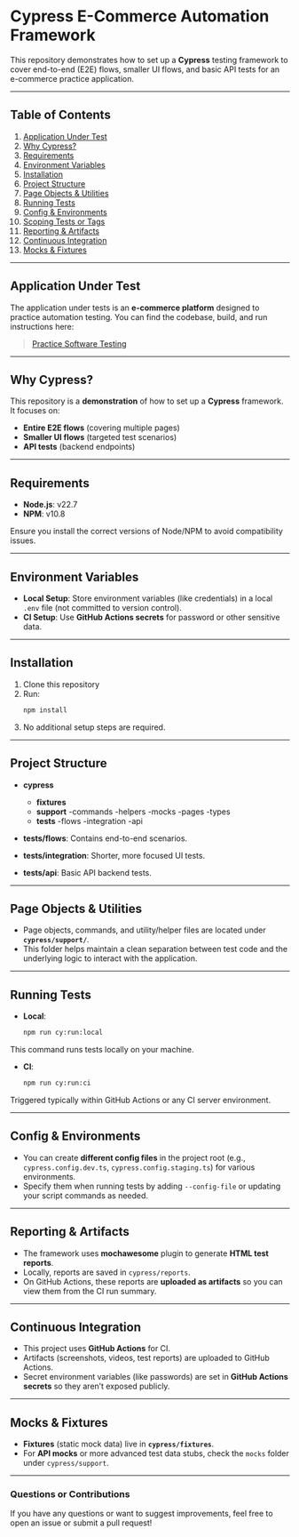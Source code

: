 # Cypress E-Commerce Automation Framework

This repository demonstrates how to set up a **Cypress** testing framework to cover end-to-end (E2E) flows, smaller UI flows, and basic API tests for an e-commerce practice application.

---

## Table of Contents

1. [Application Under Test](#application-under-test)
2. [Why Cypress?](#why-cypress)
3. [Requirements](#requirements)
4. [Environment Variables](#environment-variables)
5. [Installation](#installation)
6. [Project Structure](#project-structure)
7. [Page Objects & Utilities](#page-objects--utilities)
8. [Running Tests](#running-tests)
9. [Config & Environments](#config--environments)
10. [Scoping Tests or Tags](#scoping-tests-or-tags)
11. [Reporting & Artifacts](#reporting--artifacts)
12. [Continuous Integration](#continuous-integration)
13. [Mocks & Fixtures](#mocks--fixtures)

---

## Application Under Test

The application under tests is an **e-commerce platform** designed to practice automation testing. You can find the codebase, build, and run instructions here:

> [Practice Software Testing](https://github.com/testsmith-io/practice-software-testing)

---

## Why Cypress?

This repository is a **demonstration** of how to set up a **Cypress** framework. It focuses on:

- **Entire E2E flows** (covering multiple pages)
- **Smaller UI flows** (targeted test scenarios)
- **API tests** (backend endpoints)

---

## Requirements

- **Node.js**: v22.7
- **NPM**: v10.8

Ensure you install the correct versions of Node/NPM to avoid compatibility issues.

---

## Environment Variables

- **Local Setup**: Store environment variables (like credentials) in a local `.env` file (not committed to version control).
- **CI Setup**: Use **GitHub Actions secrets** for password or other sensitive data.

---

## Installation

1. Clone this repository
2. Run:
   ```bash
   npm install
   ```
3. No additional setup steps are required.

---

## Project Structure

- **cypress**

  - **fixtures**
  - **support**
    -commands
    -helpers
    -mocks
    -pages
    -types
  - **tests**
    -flows
    -integration
    -api

- **tests/flows**: Contains end-to-end scenarios.
- **tests/integration**: Shorter, more focused UI tests.
- **tests/api**: Basic API backend tests.

---

## Page Objects & Utilities

- Page objects, commands, and utility/helper files are located under **`cypress/support/`**.
- This folder helps maintain a clean separation between test code and the underlying logic to interact with the application.

---

## Running Tests

- **Local**:

  ```bash
  npm run cy:run:local
  ```

This command runs tests locally on your machine.

- **CI**:
  ```bash
  npm run cy:run:ci
  ```

Triggered typically within GitHub Actions or any CI server environment.

---

## Config & Environments

- You can create **different config files** in the project root (e.g., `cypress.config.dev.ts`, `cypress.config.staging.ts`) for various environments.
- Specify them when running tests by adding `--config-file` or updating your script commands as needed.

---

## Reporting & Artifacts

- The framework uses **mochawesome** plugin to generate **HTML test reports**.
- Locally, reports are saved in `cypress/reports`.
- On GitHub Actions, these reports are **uploaded as artifacts** so you can view them from the CI run summary.

---

## Continuous Integration

- This project uses **GitHub Actions** for CI.
- Artifacts (screenshots, videos, test reports) are uploaded to GitHub Actions.
- Secret environment variables (like passwords) are set in **GitHub Actions secrets** so they aren’t exposed publicly.

---

## Mocks & Fixtures

- **Fixtures** (static mock data) live in **`cypress/fixtures`**.
- For **API mocks** or more advanced test data stubs, check the `mocks` folder under `cypress/support`.

---

### Questions or Contributions

If you have any questions or want to suggest improvements, feel free to open an issue or submit a pull request!
